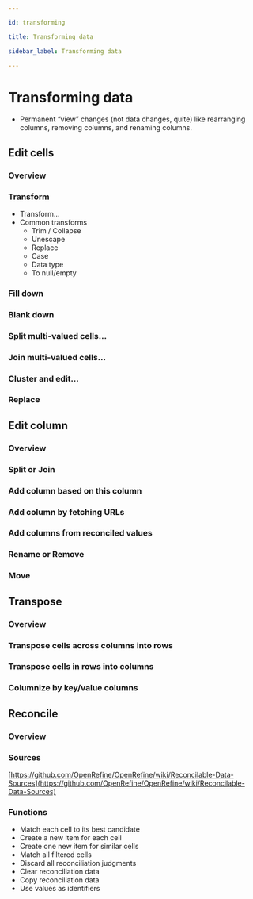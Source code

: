 ```yaml
---

id: transforming

title: Transforming data

sidebar_label: Transforming data

---
```



# Transforming data



*   Permanent “view” changes (not data changes, quite) like rearranging columns, removing columns, and renaming columns.


## Edit cells


### Overview


### Transform



*   Transform…
*   Common transforms
    *   Trim / Collapse
    *   Unescape
    *   Replace
    *   Case	
    *   Data type
    *   To null/empty


### Fill down


### Blank down


### Split multi-valued cells...


### Join multi-valued cells...


### Cluster and edit...


### Replace


## Edit column


### Overview


### Split or Join


### Add column based on this column


### Add column by fetching URLs


### Add columns from reconciled values


### Rename or Remove


### Move


## Transpose


### Overview


### Transpose cells across columns into rows


### Transpose cells in rows into columns


### Columnize by key/value columns


## Reconcile


### Overview


### Sources

[https://github.com/OpenRefine/OpenRefine/wiki/Reconcilable-Data-Sources](https://github.com/OpenRefine/OpenRefine/wiki/Reconcilable-Data-Sources)


### Functions



*   Match each cell to its best candidate
*   Create a new item for each cell
*   Create one new item for similar cells
*   Match all filtered cells
*   Discard all reconciliation judgments
*   Clear reconciliation data
*   Copy reconciliation data
*   Use values as identifiers